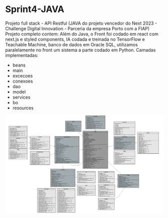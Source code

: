 # Sprint4-JAVA
Projeto full stack - API Restful
(JAVA do projeto vencedor do Next 2023 - Challenge Digital Innovation - Parceria da empresa Porto com a FIAP)
Projeto completo contem: Além do Java, o Front foi codado em react com next.js e styled components, IA codada e treinada no TensorFlow e Teachable Machine, banco de dados em Oracle SQL, utilizamos paralelamente no front um sistema a parte codado em Python.
Camadas implementadas:
- beans
- main
- excecoes
- conexoes
- dao
- model
- services
- bo
- resources

![Diagrama de Classe](Sprint4-JAVA/outros/diagrama-classe-java.png)

